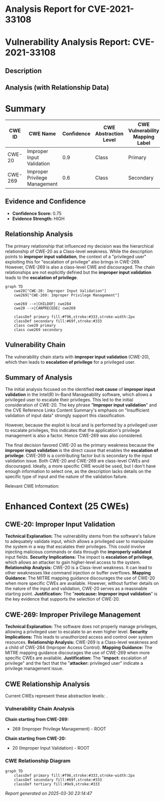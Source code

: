 # Analysis Report for CVE-2021-33108

# Vulnerability Analysis Report: CVE-2021-33108

## Description



## Analysis (with Relationship Data)

# Summary
| CWE ID | CWE Name | Confidence | CWE Abstraction Level | CWE Vulnerability Mapping Label | CWE-Vulnerability Mapping Notes |
|---|---|---|---|---|---|
| CWE-20 | Improper Input Validation | 0.9 | Class | Primary | Discouraged |
| CWE-269 | Improper Privilege Management | 0.6 | Class | Secondary | Discouraged |

## Evidence and Confidence

*   **Confidence Score:** 0.75
*   **Evidence Strength:** HIGH

## Relationship Analysis
The primary relationship that influenced my decision was the hierarchical relationship of CWE-20 as a Class-level weakness. While the description points to **improper input validation**, the context of a "privileged user" exploiting this for "escalation of privilege" also brings in CWE-269. However, CWE-269 is also a class-level CWE and discouraged. The chain relationships are not explicitly defined but the **improper input validation** leads to the **escalation of privilege**.

```mermaid
graph TD
    cwe20["CWE-20: Improper Input Validation"]
    cwe269["CWE-269: Improper Privilege Management"]
    
    cwe269 -->|CHILDOF| cwe284
    cwe20 -->|CANPRECEDE| cwe269
    
    classDef primary fill:#f96,stroke:#333,stroke-width:2px
    classDef secondary fill:#69f,stroke:#333
    class cwe20 primary
    class cwe269 secondary
```

## Vulnerability Chain
The vulnerability chain starts with **improper input validation** (CWE-20), which then leads to **escalation of privilege** for a privileged user.

## Summary of Analysis
The initial analysis focused on the identified **root cause** of **improper input validation** in the Intel(R) In-Band Manageability software, which allows a privileged user to escalate their privileges. This led to the initial consideration of CWE-20. The key phrase "**Improper input validation**" and the CVE Reference Links Content Summary's emphasis on "Insufficient validation of input data" strongly support this classification.

However, because the exploit is local and is performed by a privileged user to escalate privileges, this indicates that the application's privilege management is also a factor. Hence CWE-269 was also considered.

The final decision favored CWE-20 as the primary weakness because the **improper input validation** is the direct cause that enables the **escalation of privilege**. CWE-269 is a contributing factor but is secondary to the input validation issue. Both CWE-20 and CWE-269 are class-level CWEs and discouraged. Ideally, a more specific CWE would be used, but I don't have enough information to select one, as the description lacks details on the specific type of input and the nature of the validation failure.

Relevant CWE Information:

# Enhanced Context (25 CWEs)

## CWE-20: Improper Input Validation
**Technical Explanation:** The vulnerability stems from the software's failure to adequately validate input, which allows a privileged user to manipulate the system in a way that escalates their privileges. This could involve injecting malicious commands or data through the **improperly validated** input fields.
**Security Implications:** The impact is **escalation of privilege**, which allows an attacker to gain higher-level access to the system.
**Relationship Analysis:** CWE-20 is a Class-level weakness. It can lead to other weaknesses like command injection or buffer overflows.
**Mapping Guidance:** The MITRE mapping guidance discourages the use of CWE-20 when more specific CWEs are available. However, without further details on the nature of the input and validation, CWE-20 serves as a reasonable starting point.
**Justification:** The "**rootcause:** **Improper input validation**" is the key evidence that supports the selection of CWE-20.

## CWE-269: Improper Privilege Management
**Technical Explanation:** The software does not properly manage privileges, allowing a privileged user to escalate to an even higher level.
**Security Implications:** This leads to unauthorized access and control over system resources.
**Relationship Analysis:** CWE-269 is a Class-level weakness and a child of CWE-284 (Improper Access Control).
**Mapping Guidance:** The MITRE mapping guidance discourages the use of CWE-269 when more specific CWEs are available.
**Justification:** The "**impact:** escalation of privilege" and the fact that the "**attacker:** privileged user" indicate a privilege management issue.


## CWE Relationship Analysis

Current CWEs represent these abstraction levels: .


### Vulnerability Chain Analysis

**Chain starting from CWE-269:**
- 269 (Improper Privilege Management) - ROOT


**Chain starting from CWE-20:**
- 20 (Improper Input Validation) - ROOT



### CWE Relationship Diagram

```mermaid
graph TD
    classDef primary fill:#f96,stroke:#333,stroke-width:2px
    classDef secondary fill:#69f,stroke:#333
    classDef tertiary fill:#9e9,stroke:#333
```



*Report generated on 2025-03-30 23:14:47*

